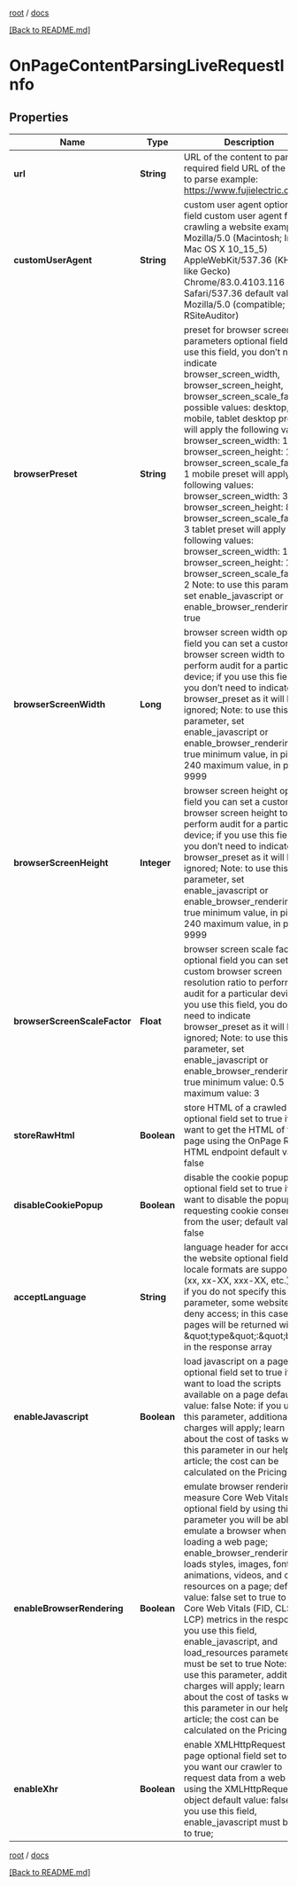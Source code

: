 [root](./../ "root") / [docs](./ "docs")

[[Back to README.md]](./../README.md "[Back to README.md]")

# OnPageContentParsingLiveRequestInfo

## Properties

| Name | Type | Description | Notes |
|------------ | ------------- | ------------- | -------------|
|**url** | **String** | URL of the content to parse required field URL of the page to parse example: https://www.fujielectric.com/ |  [optional] |
|**customUserAgent** | **String** | custom user agent optional field custom user agent for crawling a website example: Mozilla/5.0 (Macintosh; Intel Mac OS X 10_15_5) AppleWebKit/537.36 (KHTML, like Gecko) Chrome/83.0.4103.116 Safari/537.36  default value: Mozilla/5.0 (compatible; RSiteAuditor) |  [optional] |
|**browserPreset** | **String** | preset for browser screen parameters optional field if you use this field, you don’t need to indicate browser_screen_width, browser_screen_height, browser_screen_scale_factor possible values: desktop, mobile, tablet desktop preset will apply the following values: browser_screen_width: 1920 browser_screen_height: 1080 browser_screen_scale_factor: 1 mobile preset will apply the following values: browser_screen_width: 390 browser_screen_height: 844 browser_screen_scale_factor: 3 tablet preset will apply the following values: browser_screen_width: 1024 browser_screen_height: 1366 browser_screen_scale_factor: 2 Note: to use this parameter, set enable_javascript or enable_browser_rendering to true |  [optional] |
|**browserScreenWidth** | **Long** | browser screen width optional field you can set a custom browser screen width to perform audit for a particular device; if you use this field, you don’t need to indicate browser_preset as it will be ignored; Note: to use this parameter, set enable_javascript or enable_browser_rendering to true minimum value, in pixels: 240 maximum value, in pixels: 9999 |  [optional] |
|**browserScreenHeight** | **Integer** | browser screen height optional field you can set a custom browser screen height to perform audit for a particular device; if you use this field, you don’t need to indicate browser_preset as it will be ignored; Note: to use this parameter, set enable_javascript or enable_browser_rendering to true minimum value, in pixels: 240 maximum value, in pixels: 9999 |  [optional] |
|**browserScreenScaleFactor** | **Float** | browser screen scale factor optional field you can set a custom browser screen resolution ratio to perform audit for a particular device; if you use this field, you don’t need to indicate browser_preset as it will be ignored; Note: to use this parameter, set enable_javascript or enable_browser_rendering to true minimum value: 0.5 maximum value: 3 |  [optional] |
|**storeRawHtml** | **Boolean** | store HTML of a crawled page optional field set to true if you want to get the HTML of the page using the OnPage Raw HTML endpoint default value: false |  [optional] |
|**disableCookiePopup** | **Boolean** | disable the cookie popup  optional field set to true if you want to disable the popup requesting cookie consent from the user; default value: false |  [optional] |
|**acceptLanguage** | **String** | language header for accessing the website optional field all locale formats are supported (xx, xx-XX, xxx-XX, etc.) Note: if you do not specify this parameter, some websites may deny access; in this case, pages will be returned with the \&quot;type\&quot;:\&quot;broken in the response array |  [optional] |
|**enableJavascript** | **Boolean** | load javascript on a page optional field set to true if you want to load the scripts available on a page default value: false Note: if you use this parameter, additional charges will apply; learn more about the cost of tasks with this parameter in our help article; the cost can be calculated on the Pricing Page |  [optional] |
|**enableBrowserRendering** | **Boolean** | emulate browser rendering to measure Core Web Vitals optional field by using this parameter you will be able to emulate a browser when loading a web page; enable_browser_rendering loads styles, images, fonts, animations, videos, and other resources on a page; default value: false set to true to obtain Core Web Vitals (FID, CLS, LCP) metrics in the response; if you use this field, enable_javascript, and load_resources parameters must be set to true Note: if you use this parameter, additional charges will apply; learn more about the cost of tasks with this parameter in our help article; the cost can be calculated on the Pricing Page |  [optional] |
|**enableXhr** | **Boolean** | enable XMLHttpRequest on a page optional field set to true if you want our crawler to request data from a web server using the XMLHttpRequest object default value: false if you use this field, enable_javascript must be set to true; |  [optional] |

[root](./../ "root") / [docs](./ "docs")

[[Back to README.md]](./../README.md "[Back to README.md]")
